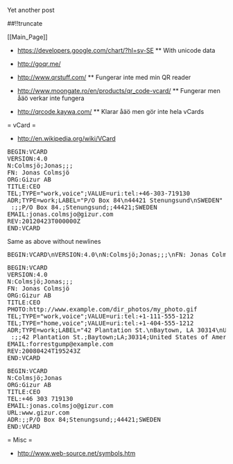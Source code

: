 Yet another post

[meta:author]: <> (Jonas Colmsjo)
[meta:title]: <> (Qr-codes.md)
[meta:date]: <> (2012-01-01)
[meta:nested:key]: <> (Metadata value)

##!!truncate


[[Main_Page]]


* https://developers.google.com/chart/?hl=sv-SE
** With unicode data

* http://goqr.me/

* http://www.qrstuff.com/
** Fungerar inte med min QR reader

* http://www.moongate.ro/en/products/qr_code-vcard/
** Fungerar men åäö verkar inte fungera

* http://qrcode.kaywa.com/
** Klarar åäö men gör inte hela vCards


= vCard =

* http://en.wikipedia.org/wiki/VCard


<pre>
BEGIN:VCARD
VERSION:4.0
N:Colmsjö;Jonas;;;
FN: Jonas Colmsjö
ORG:Gizur AB
TITLE:CEO
TEL;TYPE="work,voice";VALUE=uri:tel:+46-303-719130
ADR;TYPE=work;LABEL="P/O Box 84\n44421 Stenungsund\nSWEDEN"
 :;;P/O Box 84.;Stenungsund;;44421;SWEDEN
EMAIL:jonas.colmsjo@gizur.com
REV:20120423T000000Z
END:VCARD
</pre>

Same as above without newlines
<pre>
BEGIN:VCARD\nVERSION:4.0\nN:Colmsjö;Jonas;;;\nFN: Jonas Colmsjö\nORG:Gizur AB\nTITLE:CEO\nTEL;TYPE="work,voice";VALUE=uri:tel:+46-303-719130\nADR;TYPE=work;LABEL="P/O Box 84\n44421 Stenungsund\nSWEDEN"\n :;;P/O Box 84.;Stenungsund;;44421;SWEDEN\nEMAIL:jonas.colmsjo@gizur.com\nREV:20120423T000000Z\nEND:VCARD
</pre>




<pre>
BEGIN:VCARD
VERSION:4.0
N:Colmsjö;Jonas;;;
FN: Jonas Colmsjö
ORG:Gizur AB
TITLE:CEO
PHOTO:http://www.example.com/dir_photos/my_photo.gif
TEL;TYPE="work,voice";VALUE=uri:tel:+1-111-555-1212
TEL;TYPE="home,voice";VALUE=uri:tel:+1-404-555-1212
ADR;TYPE=work;LABEL="42 Plantation St.\nBaytown, LA 30314\nUnited States of America"
 :;;42 Plantation St.;Baytown;LA;30314;United States of America
EMAIL:forrestgump@example.com
REV:20080424T195243Z
END:VCARD
</pre>


<pre>
BEGIN:VCARD
N:Colmsjö;Jonas
ORG:Gizur AB
TITLE:CEO
TEL:+46 303 719130
EMAIL:jonas.colmsjo@gizur.com
URL:www.gizur.com
ADR:;;P/O Box 84;Stenungsund;;44421;SWEDEN
END:VCARD
</pre>


= Misc =

* http://www.web-source.net/symbols.htm
